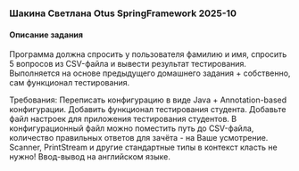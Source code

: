 ### Шакина Светлана Otus SpringFramework 2025-10

#### Описание задания
Программа должна спросить у пользователя фамилию и имя, спросить 5 вопросов из CSV-файла и вывести результат тестирования.
Выполняется на основе предыдущего домашнего задания + собственно, сам функционал тестирования.

Требования:
Переписать конфигурацию в виде Java + Annotation-based конфигурации.
Добавить функционал тестирования студента.
Добавьте файл настроек для приложения тестирования студентов.
В конфигурационный файл можно поместить путь до CSV-файла, количество правильных ответов для зачёта - на Ваше усмотрение.
Scanner, PrintStream и другие стандартные типы в контекст класть не нужно!
Ввод-вывод на английском языке.